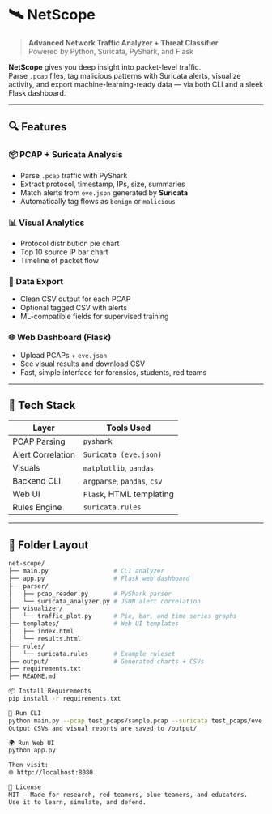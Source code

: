 # 🛰️ NetScope 

> **Advanced Network Traffic Analyzer + Threat Classifier**  
> Powered by Python, Suricata, PyShark, and Flask

**NetScope** gives you deep insight into packet-level traffic.  
Parse `.pcap` files, tag malicious patterns with Suricata alerts, visualize activity, and export machine-learning-ready data — via both CLI and a sleek Flask dashboard.

---

## 🔍 Features

### 📦 PCAP + Suricata Analysis
- Parse `.pcap` traffic with PyShark
- Extract protocol, timestamp, IPs, size, summaries
- Match alerts from `eve.json` generated by **Suricata**
- Automatically tag flows as `benign` or `malicious`

### 📊 Visual Analytics
- Protocol distribution pie chart
- Top 10 source IP bar chart
- Timeline of packet flow

### 💾 Data Export
- Clean CSV output for each PCAP
- Optional tagged CSV with alerts
- ML-compatible fields for supervised training

### 🌐 Web Dashboard (Flask)
- Upload PCAPs + `eve.json`
- See visual results and download CSV
- Fast, simple interface for forensics, students, red teams

---

## 🧰 Tech Stack

| Layer        | Tools Used                             |
|--------------|-----------------------------------------|
| PCAP Parsing | `pyshark`                               |
| Alert Correlation | `Suricata (eve.json)`              |
| Visuals      | `matplotlib`, `pandas`                  |
| Backend CLI  | `argparse`, `pandas`, `csv`             |
| Web UI       | `Flask`, HTML templating                |
| Rules Engine | `suricata.rules`                        |

---

## 📂 Folder Layout

```bash
net-scope/
├── main.py                  # CLI analyzer
├── app.py                   # Flask web dashboard
├── parser/
│   ├── pcap_reader.py       # PyShark parser
│   └── suricata_analyzer.py # JSON alert correlation
├── visualizer/
│   └── traffic_plot.py      # Pie, bar, and time series graphs
├── templates/               # Web UI templates
│   ├── index.html
│   └── results.html
├── rules/
│   └── suricata.rules       # Example ruleset
├── output/                  # Generated charts + CSVs
├── requirements.txt
├── README.md

📦 Install Requirements
pip install -r requirements.txt

🧪 Run CLI
python main.py --pcap test_pcaps/sample.pcap --suricata test_pcaps/eve.json
Output CSVs and visual reports are saved to /output/

🌍 Run Web UI
python app.py

Then visit:
🌐 http://localhost:8080

🧾 License
MIT — Made for research, red teamers, blue teamers, and educators.
Use it to learn, simulate, and defend.

